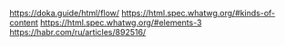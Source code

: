 
https://doka.guide/html/flow/
https://html.spec.whatwg.org/#kinds-of-content
https://html.spec.whatwg.org/#elements-3
https://habr.com/ru/articles/892516/
